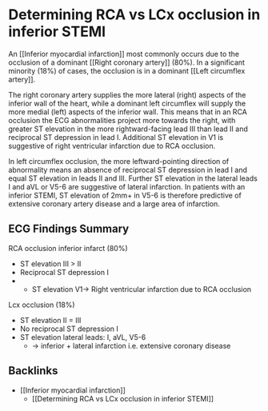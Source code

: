 # Determining RCA vs LCx occlusion in inferior STEMI

An [[Inferior myocardial infarction]] most commonly occurs due to the occlusion of a dominant [[Right coronary artery]] (80%). In a significant minority (18%) of cases, the occlusion is in a dominant [[Left circumflex artery]].

The right coronary artery supplies the more lateral (right) aspects of the inferior wall of the heart, while a dominant left circumflex will supply the more medial (left) aspects of the inferior wall. This means that in an RCA occlusion the ECG abnormalities project more towards the right, with greater ST elevation in the more rightward-facing lead III than lead II and reciprocal ST depression in lead I. Additional ST elevation in V1 is suggestive of right ventricular infarction due to RCA occlusion. 

In left circumflex occlusion, the more leftward-pointing direction of abnormality means an absence of reciprocal ST depression in lead I and equal ST elevation in leads II and III. Further ST elevation in the lateral leads I and aVL or V5-6 are suggestive of lateral infarction. In patients with an inferior STEMI, ST elevation of 2mm+ in V5-6  is therefore predictive of extensive coronary artery disease and a large area of infarction.

## ECG Findings Summary
RCA occlusion inferior infarct (80%)
* ST elevation III > II
* Reciprocal ST depression I
* + ST elevation V1→ Right ventricular infarction due to RCA occlusion

Lcx occlusion (18%)
* ST elevation II = III
* No reciprocal ST depression I
* ST elevation lateral leads: I, aVL, V5-6
	* → inferior + lateral infarction i.e. extensive coronary disease

## Backlinks
* [[Inferior myocardial infarction]]
	* [[Determining RCA vs LCx occlusion in inferior STEMI]]

<!-- {BearID:D3A81361-1E24-4F9E-AAD3-21CE5006E278-33765-00031245FD31D853} -->
